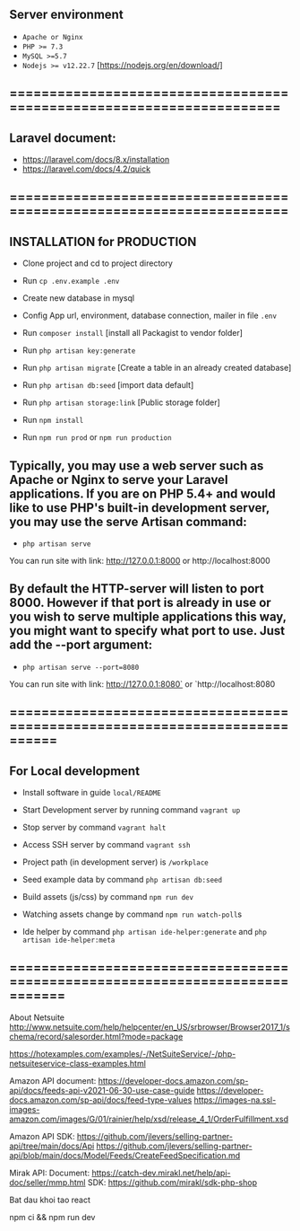 ## Server environment
+ `Apache or Nginx`
+ `PHP >= 7.3`
+ `MySQL >=5.7`
+ `Nodejs >= v12.22.7` [https://nodejs.org/en/download/]

## =====================================================================

## Laravel document: 
- https://laravel.com/docs/8.x/installation
- https://laravel.com/docs/4.2/quick

## ======================================================================

## INSTALLATION for PRODUCTION
- Clone project and cd to project directory

- Run `cp .env.example .env`

- Create new database in mysql

- Config App url, environment, database connection, mailer in file `.env`

- Run `composer install` [install all Packagist to vendor folder]

- Run `php artisan key:generate`

- Run `php artisan migrate` [Create a table in an already created database]

- Run `php artisan db:seed` [import data default]

- Run `php artisan storage:link` [Public storage folder]

- Run `npm install`

- Run `npm run prod` or `npm run production`


## Typically, you may use a web server such as Apache or Nginx to serve your Laravel applications. If you are on PHP 5.4+ and would like to use PHP's built-in development server, you may use the serve Artisan command:

- `php artisan serve`

You can run site with link: http://127.0.0.1:8000 or http://localhost:8000


## By default the HTTP-server will listen to port 8000. However if that port is already in use or you wish to serve multiple applications this way, you might want to specify what port to use. Just add the --port argument:

- `php artisan serve --port=8080`

You can run site with link: http://127.0.0.1:8080` or `http://localhost:8080

## ============================================================================

## For Local development

- Install software in guide `local/README`

- Start Development server by running command `vagrant up`

- Stop server by command `vagrant halt`
- Access SSH server by command `vagrant ssh`
- Project path (in development server) is `/workplace`
- Seed example data by command `php artisan db:seed`
- Build assets (js/css) by command `npm run dev`
- Watching assets change by command `npm run watch-poll`s
- Ide helper by command `php artisan ide-helper:generate` and `php artisan ide-helper:meta`

## =============================================================================
About Netsuite
http://www.netsuite.com/help/helpcenter/en_US/srbrowser/Browser2017_1/schema/record/salesorder.html?mode=package

https://hotexamples.com/examples/-/NetSuiteService/-/php-netsuiteservice-class-examples.html

Amazon API document:
https://developer-docs.amazon.com/sp-api/docs/feeds-api-v2021-06-30-use-case-guide
https://developer-docs.amazon.com/sp-api/docs/feed-type-values 
https://images-na.ssl-images-amazon.com/images/G/01/rainier/help/xsd/release_4_1/OrderFulfillment.xsd

Amazon API SDK:
https://github.com/jlevers/selling-partner-api/tree/main/docs/Api
https://github.com/jlevers/selling-partner-api/blob/main/docs/Model/Feeds/CreateFeedSpecification.md 

Mirak API:
Document: https://catch-dev.mirakl.net/help/api-doc/seller/mmp.html
SDK:
https://github.com/mirakl/sdk-php-shop

Bat dau khoi tao react

npm ci && npm run dev